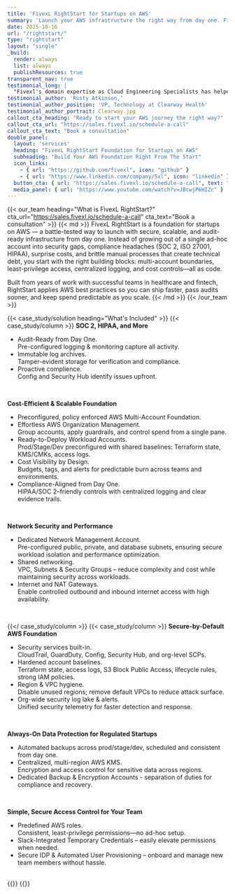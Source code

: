 ```yaml
---
title: 'FivexL RightStart for Startups on AWS'
summary: 'Launch your AWS infrastructure the right way from day one. FivexL RightStart provides battle-tested best practices for secure, scalable, and audit-ready AWS environments.'
date: 2025-10-16
url: "/rightstart/"
type: "rightstart"
layout: "single"
_build:
  render: always
  list: always
  publishResources: true
transparent_nav: true
testimonial_long: |
  "Fivexl's domain expertise as Cloud Engineering Specialists has helped Clearway Health deliver on our aggressive SaaS vision with confidence that the decisions we are making today will serve us well for years to come. FivexL's RightStart for AWS allowed us to get many important, foundational elements decided and solved in record time, which has allowed the Clearway Health Technology Team to spend more time and attention on specialty pharmacy-specific decisions".
testimonial_author: 'Rusty Atkinson,'
testimonial_author_position: 'VP, Technology at Clearway Health'
testimonial_author_portrait: Clearway.jpg
callout_cta_heading: "Ready to start your AWS journey the right way?"
callout_cta_url: "https://sales.fivexl.io/schedule-a-call"
callout_cta_text: "Book a consultation"
double_panel:
  layout: 'services'
  heading: "FivexL RightStart Foundation for Startups on AWS"
  subheading: "Build Your AWS Foundation Right From The Start"
  icon_links:
    - { url: "https://github.com/fivexl", icon: "github" }
    - { url: "https://www.linkedin.com/company/5xl", icon: "linkedin" }
  button_cta: { url: "https://sales.fivexl.io/schedule-a-call", text: "Book a consultation" }
  media_panel: { url: "https://www.youtube.com/watch?v=JBcwjP6HIZc" }
---
```


{{< our_team heading="What is FivexL RightStart?" cta_url="https://sales.fivexl.io/schedule-a-call" cta_text="Book a consultation" >}}
{{< md >}}
FivexL RightStart is a foundation for startups on AWS — a battle-tested way to launch with secure, scalable, and audit-ready infrastructure from day one. Instead of growing out of a single ad-hoc account into security gaps, compliance headaches (SOC 2, ISO 27001, HIPAA), surprise costs, and brittle manual processes that create technical debt, you start with the right building blocks: multi-account boundaries, least-privilege access, centralized logging, and cost controls—all as code. 

Built from years of work with successful teams in healthcare and fintech, RightStart applies AWS best practices so you can ship faster, pass audits sooner, and keep spend predictable as you scale.
{{< /md >}}
{{< /our_team >}}

{{< case_study/solution heading="What's Included" >}}
{{< case_study/column >}}
**SOC 2, HIPAA, and More**<br/>
- Audit-Ready from Day One.</br>Pre-configured logging & monitoring capture all activity.
- Immutable log archives.</br>Tamper-evident storage for verification and compliance.
- Proactive complience.</br>Config and Security Hub identify issues upfront.<br/>
<br/>

**Cost-Efficient & Scalable Foundation**<br/>
- Preconfigured, policy enforced AWS Multi-Account Foundation.
- Effortless AWS Organization Management.</br> Group accounts, apply guardrails, and control spend from a single pane.
- Ready-to-Deploy Workload Accounts.</br> Prod/Stage/Dev preconfigured with shared baselines: Terraform state, KMS/CMKs, access logs.
- Cost Visibility by Design.</br> Budgets, tags, and alerts for predictable burn across teams and environments.
- Compliance-Aligned from Day One.</br> HIPAA/SOC 2–friendly controls with centralized logging and clear evidence trails.<br/>
<br/>

**Network Security and Performance**<br/>
- Dedicated Network Management Account.</br>Pre-configured public, private, and database subnets, ensuring secure workload isolation and performance optimization.
- Shared networking.</br>VPC, Subnets & Security Groups – reduce complexity and cost while maintaining security across workloads.
- Internet and NAT Gateways.</br>Enable controlled outbound and inbound internet access with high availability.<br/>
<br/>

{{</ case_study/column >}}
{{< case_study/column >}}
**Secure-by-Default AWS Foundation**<br/>
- Security services built-in.</br> CloudTrail, GuardDuty, Config, Security Hub, and org-level SCPs.
- Hardened account baselines.</br> Terraform state, access logs, S3 Block Public Access, lifecycle rules, strong IAM policies.
- Region & VPC hygiene.</br> Disable unused regions; remove default VPCs to reduce attack surface.
- Org-wide security log lake & alerts.</br> Unified security telemetry for faster detection and response.<br/>
<br/>

**Always-On Data Protection for Regulated Startups**<br/>
- Automated backups across prod/stage/dev, scheduled and consistent from day one.
- Centralized, multi-region AWS KMS. </br>Encryption and access control for sensitive data across regions.
- Dedicated Backup & Encryption Accounts - separation of duties for compliance and recovery.<br/>
<br/>

**Simple, Secure Access Control for Your Team**<br/>
- Predefined AWS roles.</br>Consistent, least-privilege permissions—no ad-hoc setup.
- Slack-Integrated Temporary Credentials – easily elevate permissions when needed.
- Secure IDP & Automated User Provisioning – onboard and manage new team members without hassle.<br/>
<br/>
{{</ case_study/column >}}
{{</ case_study/solution >}}
